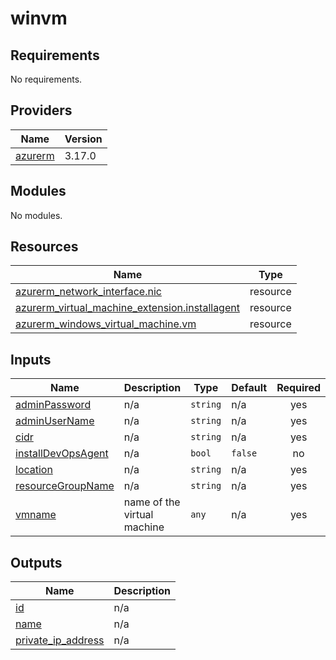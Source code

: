# winvm

<!-- BEGINNING OF PRE-COMMIT-TERRAFORM DOCS HOOK -->
## Requirements

No requirements.

## Providers

| Name | Version |
|------|---------|
| <a name="provider_azurerm"></a> [azurerm](#provider\_azurerm) | 3.17.0 |

## Modules

No modules.

## Resources

| Name | Type |
|------|------|
| [azurerm_network_interface.nic](https://registry.terraform.io/providers/hashicorp/azurerm/latest/docs/resources/network_interface) | resource |
| [azurerm_virtual_machine_extension.installagent](https://registry.terraform.io/providers/hashicorp/azurerm/latest/docs/resources/virtual_machine_extension) | resource |
| [azurerm_windows_virtual_machine.vm](https://registry.terraform.io/providers/hashicorp/azurerm/latest/docs/resources/windows_virtual_machine) | resource |

## Inputs

| Name | Description | Type | Default | Required |
|------|-------------|------|---------|:--------:|
| <a name="input_adminPassword"></a> [adminPassword](#input\_adminPassword) | n/a | `string` | n/a | yes |
| <a name="input_adminUserName"></a> [adminUserName](#input\_adminUserName) | n/a | `string` | n/a | yes |
| <a name="input_cidr"></a> [cidr](#input\_cidr) | n/a | `string` | n/a | yes |
| <a name="input_installDevOpsAgent"></a> [installDevOpsAgent](#input\_installDevOpsAgent) | n/a | `bool` | `false` | no |
| <a name="input_location"></a> [location](#input\_location) | n/a | `string` | n/a | yes |
| <a name="input_resourceGroupName"></a> [resourceGroupName](#input\_resourceGroupName) | n/a | `string` | n/a | yes |
| <a name="input_vmname"></a> [vmname](#input\_vmname) | name of the virtual machine | `any` | n/a | yes |

## Outputs

| Name | Description |
|------|-------------|
| <a name="output_id"></a> [id](#output\_id) | n/a |
| <a name="output_name"></a> [name](#output\_name) | n/a |
| <a name="output_private_ip_address"></a> [private\_ip\_address](#output\_private\_ip\_address) | n/a |
<!-- END OF PRE-COMMIT-TERRAFORM DOCS HOOK -->
